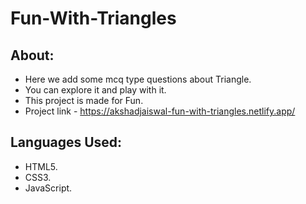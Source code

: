 # Fun-With-Triangles

## About:


- Here we add some mcq type questions about Triangle.
- You can explore it and play with it.
- This project is made for Fun.
- Project link - https://akshadjaiswal-fun-with-triangles.netlify.app/

## Languages Used:

- HTML5.
- CSS3.
- JavaScript.
